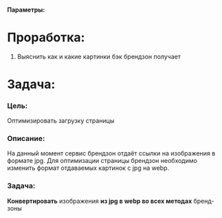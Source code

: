 #### Параметры:
# Проработка:
1) Выяснить как и какие картинки бэк брендзон получает
# Задача: 
### Цель:
Оптимизировать загрузку страницы
### Описание:
На данный момент сервис брендзон отдаёт ссылки на изображения в формате jpg. Для оптимизации страницы брендзон необходимо изменить формат отдаваемых картинок с jpg на webp.
### Задача:
**Конвертировать** изображения **из jpg в webp во всех методах** бренд-зоны